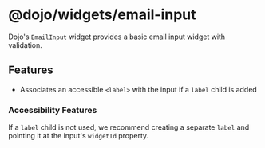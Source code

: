 # @dojo/widgets/email-input

Dojo's `EmailInput` widget provides a basic email input widget with validation.

## Features

- Associates an accessible `<label>` with the input if a `label` child is added

### Accessibility Features

If a `label` child is not used, we recommend creating a separate `label` and pointing it at the input's `widgetId` property.
